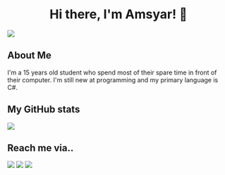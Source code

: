 <h1 align=center>Hi there, I'm Amsyar! 👋</h1>


[![](https://komarev.com/ghpvc/?username=amsyarasyiq)](https://github.com/amsyarasyiq)

## About Me
I'm a 15 years old student who spend most of their spare time in front of their computer. I'm still new at programming and my primary language is C#.

## My GitHub stats
<img src="https://github-readme-stats.vercel.app/api?username=amsyarasyiq&include_all_commits=true&hide_border=true&count_private=true" />

## Reach me via..

[![](https://img.shields.io/badge/Facebook-1877F2?style=for-the-badge&logo=facebook&logoColor=white)](https://fb.com/amsyarasyiq) [![](https://img.shields.io/badge/Instagram-E4405F?style=for-the-badge&logo=instagram&logoColor=white)](https://instagram.com/amsyarasyiq) [![](https://img.shields.io/badge/Twitter-1DA1F2?style=for-the-badge&logo=twitter&logoColor=white)](https://twitter.com/amsyarasyiq)

<!--
### Discord
[![](https://discord-md-badge.vercel.app/api/shield/492949202121261067)](https://discord.com/users/492949202121261067) 
--->
